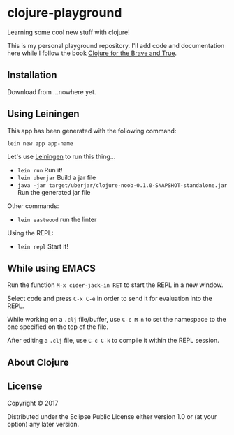 # clojure-playground

Learning some cool new stuff with clojure! 

This is my personal playground repository. I'll add code and documentation here while I follow the book [Clojure for the Brave and True](http://www.braveclojure.com/).

## Installation

Download from ...nowhere yet.

## Using Leiningen

This app has been generated with the following command:

`lein new app app-name`


Let's use [Leiningen](https://leiningen.org/) to run this thing...

- `lein run` Run it!
- `lein uberjar` Build a jar file
- `java -jar target/uberjar/clojure-noob-0.1.0-SNAPSHOT-standalone.jar` Run the generated jar file

Other commands:

- `lein eastwood` run the linter

Using the REPL:

- `lein repl` Start it!

## While using EMACS

Run the function `M-x cider-jack-in RET` to start the REPL in a new window.

Select code and press `C-x C-e` in order to send it for evaluation into the REPL.

While working on a `.clj` file/buffer, use `C-c M-n` to set the namespace to the one specified on the top of the file.

After editing a `.clj` file, use `C-c C-k` to compile it within the REPL session.

## About Clojure

## License

Copyright © 2017

Distributed under the Eclipse Public License either version 1.0 or (at
your option) any later version.
